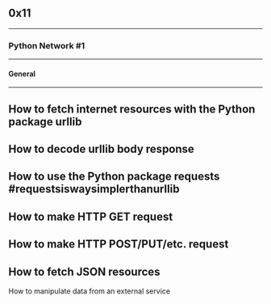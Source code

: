 ## 0x11
---
### Python Network #1
---
#### General
---
How to fetch internet resources with the Python package urllib
---
How to decode urllib body response
---
How to use the Python package requests #requestsiswaysimplerthanurllib
---
How to make HTTP GET request
---
How to make HTTP POST/PUT/etc. request
---
How to fetch JSON resources
---
How to manipulate data from an external service
